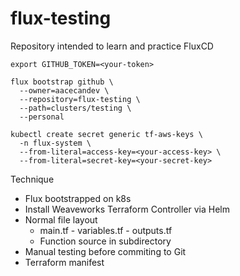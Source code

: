 # flux-testing
Repository intended to learn and practice FluxCD

```
export GITHUB_TOKEN=<your-token>

flux bootstrap github \
  --owner=aacecandev \
  --repository=flux-testing \
  --path=clusters/testing \
  --personal

kubectl create secret generic tf-aws-keys \
  -n flux-system \
  --from-literal=access-key=<your-access-key> \
  --from-literal=secret-key=<your-secret-key>
```

Technique

- Flux bootstrapped on k8s
- Install Weaveworks Terraform Controller via Helm
- Normal file layout
  - main.tf - variables.tf - outputs.tf
  - Function source in subdirectory
- Manual testing before commiting to Git
- Terraform manifest
